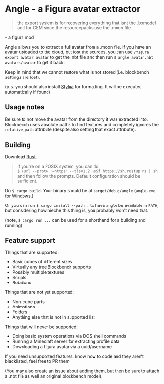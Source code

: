 # Angle - a Figura avatar extractor

> the export system is for recovering everything that isnt the
> .bbmodel and for CEM since the resourcepacks use the .moon file

\- a figura mod

Angle allows you to extract a full avatar from a .moon file. If
you have an avatar uploaded to the cloud, but lost the sources,
you can use `/figura export avatar avatar` to get the .nbt file and then run
`$ angle avatar.nbt avatars/avatar` to get it back.

Keep in mind that we cannot restore what is not stored (i.e. blockbench settings are
lost).

(p.s. you should also install [Stylua](https://github.com/JohnnyMorganz/StyLua)
for formatting. It will be executed automatically if found)

## Usage notes

Be sure to not move the avatar from the directory it was extracted into.
Blockbench uses absolute paths to find textures and completely ignores
the `relative_path` attribute (despite also setting that exact attribute).

## Building

Download [Rust](https://rustup.rs/).

> If you're on a POSIX system, you can do  
> `$ curl --proto '=https' --tlsv1.2 -sSf https://sh.rustup.rs | sh`  
> and then follow the prompts. Default configuration should be
> sufficient.

Do `$ cargo build`. Your binary should be at `target/debug/angle`
(`angle.exe` for Windows.)

Or you can run `$ cargo install --path .` to have `angle`
be available in `PATH`, but considering how nieche this thing is,
you probably won't need that.

(note, `$ cargo run ...` can be used for a shorthand for a building and running)

## Feature support

Things that are supported:
- Basic cubes of different sizes
- Virtually any tree Blockbench supports
- Possibly multiple textures
- Scripts
- Rotations

Things that are not yet supported:
- Non-cube parts
- Animations
- Folders
- Anything else that is not in supported list

Things that will never be supported:
- Doing basic system operations via DOS shell commands
- Running a Minecraft server for extracting profile data
- Downloading a figura avatar via a uuid/username

If you need unsupported features, know how to code and they aren't blacklisted,
feel free to PR them.

(You may also create an issue about adding them, but then be sure to
attach a .nbt file as well an original blockbench model).
